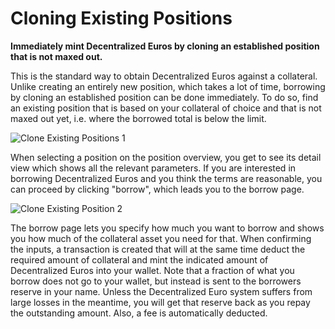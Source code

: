 # Cloning Existing Positions

**Immediately mint Decentralized Euros by cloning an established position that is not
  maxed out.**

This is the standard way to obtain Decentralized Euros against a collateral. Unlike creating an entirely new position, which takes a lot of time, borrowing by cloning an established position can be done immediately. To do so, find an existing position that is based on your collateral of choice and that is not maxed out yet, i.e. where the borrowed total is below the limit.

![Clone Existing Positions 1](https://github.com/DFXswiss/DecentralizedEuro-docu/assets/169650174/7d577278-fc16-46e9-a71d-7a04766b9c2b)


When selecting a position on the position overview, you get to see its detail view which shows all the relevant parameters. If you are interested in borrowing Decentralized Euros and you think the terms are reasonable, you can proceed by clicking "borrow", which leads you to the borrow page.

![Clone Existing Position 2](https://github.com/DFXswiss/DecentralizedEuro-docu/assets/169650174/3516c44d-8f19-45be-93e9-113b34455599)


The borrow page lets you specify how much you want to borrow and shows you how much of the collateral asset you need for that. When confirming the inputs, a transaction is created that will at the same time deduct the required amount of collateral and mint the indicated amount of Decentralized Euros into your wallet. Note that a fraction of what you borrow does not go to your wallet, but instead is sent to the borrowers reserve in your name. Unless the Decentralized Euro system suffers from large losses in the meantime, you will get that reserve back as you repay the outstanding amount. Also, a fee is automatically deducted.
